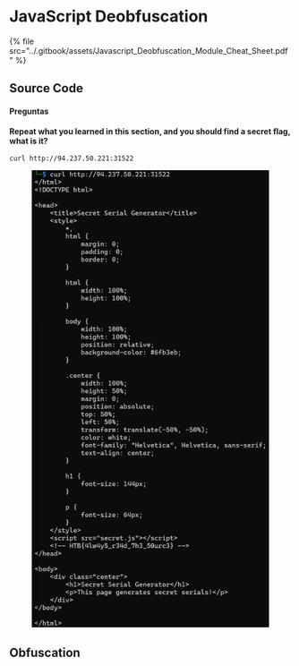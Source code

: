# JavaScript Deobfuscation

{% file src="../.gitbook/assets/Javascript_Deobfuscation_Module_Cheat_Sheet.pdf" %}

## Source Code

#### Preguntas

**Repeat what you learned in this section, and you should find a secret flag, what is it?**

```
curl http://94.237.50.221:31522
```

<figure><img src="../.gitbook/assets/image.png" alt=""><figcaption></figcaption></figure>

## **Obfuscation**

